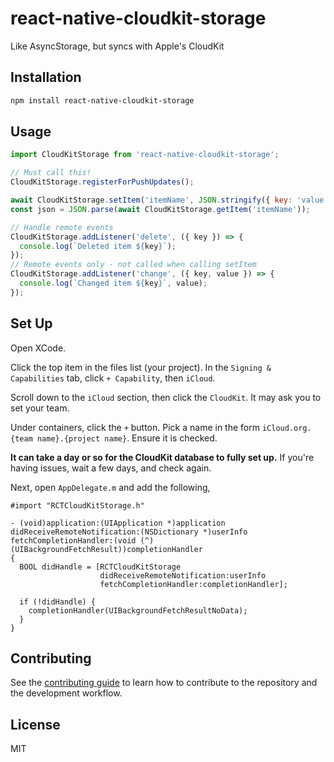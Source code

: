 # react-native-cloudkit-storage

Like AsyncStorage, but syncs with Apple's CloudKit

## Installation

```sh
npm install react-native-cloudkit-storage
```

## Usage

```js
import CloudKitStorage from 'react-native-cloudkit-storage';

// Must call this!
CloudKitStorage.registerForPushUpdates();

await CloudKitStorage.setItem('itemName', JSON.stringify({ key: 'value' }));
const json = JSON.parse(await CloudKitStorage.getItem('itemName'));

// Handle remote events
CloudKitStorage.addListener('delete', ({ key }) => {
  console.log(`Deleted item ${key}`);
});
// Remote events only - not called when calling setItem
CloudKitStorage.addListener('change', ({ key, value }) => {
  console.log(`Changed item ${key}`, value);
});
```

## Set Up

Open XCode.

Click the top item in the files list (your project). In the `Signing & Capabilities` tab, click `+ Capability`, then `iCloud`.

Scroll down to the `iCloud` section, then click the `CloudKit`. It may ask you to set your team.

Under containers, click the `+` button. Pick a name in the form `iCloud.org.{team name}.{project name}`. Ensure it is checked.

**It can take a day or so for the CloudKit database to fully set up.** If you're having issues, wait a few days, and check again.

Next, open `AppDelegate.m` and add the following,

```objc
#import "RCTCloudKitStorage.h"
```

```objc
- (void)application:(UIApplication *)application didReceiveRemoteNotification:(NSDictionary *)userInfo fetchCompletionHandler:(void (^)(UIBackgroundFetchResult))completionHandler
{
  BOOL didHandle = [RCTCloudKitStorage
                    didReceiveRemoteNotification:userInfo
                    fetchCompletionHandler:completionHandler];

  if (!didHandle) {
    completionHandler(UIBackgroundFetchResultNoData);
  }
}
```

## Contributing

See the [contributing guide](CONTRIBUTING.md) to learn how to contribute to the repository and the development workflow.

## License

MIT
